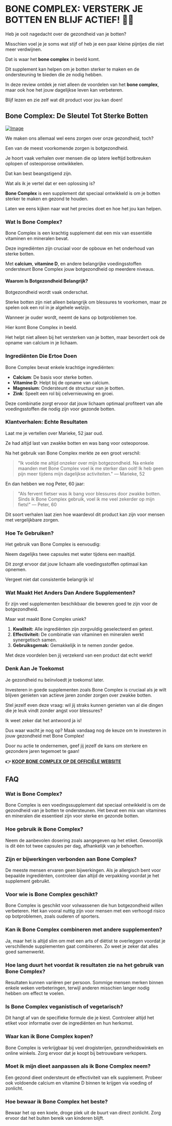 # BONE COMPLEX: VERSTERK JE BOTTEN EN BLIJF ACTIEF! 💪✨

Heb je ooit nagedacht over de gezondheid van je botten? 

Misschien voel je je soms wat stijf of heb je een paar kleine pijntjes die niet meer verdwijnen. 

Dat is waar het **bone complex** in beeld komt. 

Dit supplement kan helpen om je botten sterker te maken en de ondersteuning te bieden die ze nodig hebben. 

In deze review ontdek je niet alleen de voordelen van het **bone complex**, maar ook hoe het jouw dagelijkse leven kan verbeteren. 

Blijf lezen en zie zelf wat dit product voor jou kan doen!

## Bone Complex: De Sleutel Tot Sterke Botten

[![Image](https://www2.sellhealth.com/244/primegenixbonecomplex_4_2.jpg)](https://gchaffi.com/OwqPIys0)

We maken ons allemaal wel eens zorgen over onze gezondheid, toch? 

Een van de meest voorkomende zorgen is botgezondheid. 

Je hoort vaak verhalen over mensen die op latere leeftijd botbreuken oplopen of osteoporose ontwikkelen.

Dat kan best beangstigend zijn.

Wat als ik je vertel dat er een oplossing is?

**Bone Complex** is een supplement dat speciaal ontwikkeld is om je botten sterker te maken en gezond te houden. 

Laten we eens kijken naar wat het precies doet en hoe het jou kan helpen.

### Wat Is Bone Complex?

Bone Complex is een krachtig supplement dat een mix van essentiële vitaminen en mineralen bevat. 

Deze ingrediënten zijn cruciaal voor de opbouw en het onderhoud van sterke botten. 

Met **calcium**, **vitamine D**, en andere belangrijke voedingsstoffen ondersteunt Bone Complex jouw botgezondheid op meerdere niveaus.

#### Waarom Is Botgezondheid Belangrijk?

Botgezondheid wordt vaak onderschat. 

Sterke botten zijn niet alleen belangrijk om blessures te voorkomen, maar ze spelen ook een rol in je algehele welzijn. 

Wanneer je ouder wordt, neemt de kans op botproblemen toe.

Hier komt Bone Complex in beeld.

Het helpt niet alleen bij het versterken van je botten, maar bevordert ook de opname van calcium in je lichaam. 

### Ingrediënten Die Ertoe Doen

Bone Complex bevat enkele krachtige ingrediënten:

- **Calcium**: De basis voor sterke botten.
- **Vitamine D**: Helpt bij de opname van calcium.
- **Magnesium**: Ondersteunt de structuur van je botten.
- **Zink**: Speelt een rol bij celvernieuwing en groei.

Deze combinatie zorgt ervoor dat jouw lichaam optimaal profiteert van alle voedingsstoffen die nodig zijn voor gezonde botten.

### Klantverhalen: Echte Resultaten

Laat me je vertellen over Marieke, 52 jaar oud. 

Ze had altijd last van zwakke botten en was bang voor osteoporose. 

Na het gebruik van Bone Complex merkte ze een groot verschil:

> "Ik voelde me altijd onzeker over mijn botgezondheid. Na enkele maanden met Bone Complex voel ik me sterker dan ooit! Ik heb geen pijn meer tijdens mijn dagelijkse activiteiten." 
> — Marieke, 52

En dan hebben we nog Peter, 60 jaar:

> "Als fervent fietser was ik bang voor blessures door zwakke botten. Sinds ik Bone Complex gebruik, voel ik me veel zekerder op mijn fiets!" 
> — Peter, 60

Dit soort verhalen laat zien hoe waardevol dit product kan zijn voor mensen met vergelijkbare zorgen.

### Hoe Te Gebruiken?

Het gebruik van Bone Complex is eenvoudig:

Neem dagelijks twee capsules met water tijdens een maaltijd.

Dit zorgt ervoor dat jouw lichaam alle voedingsstoffen optimaal kan opnemen.

Vergeet niet dat consistentie belangrijk is!

### Wat Maakt Het Anders Dan Andere Supplementen?

Er zijn veel supplementen beschikbaar die beweren goed te zijn voor de botgezondheid. 

Maar wat maakt Bone Complex uniek?

1. **Kwaliteit:** Alle ingrediënten zijn zorgvuldig geselecteerd en getest.
2. **Effectiviteit:** De combinatie van vitaminen en mineralen werkt synergetisch samen.
3. **Gebruiksgemak:** Gemakkelijk in te nemen zonder gedoe.

Met deze voordelen ben jij verzekerd van een product dat echt werkt!

### Denk Aan Je Toekomst

Je gezondheid nu beïnvloedt je toekomst later. 

Investeren in goede supplementen zoals Bone Complex is cruciaal als je wilt blijven genieten van actieve jaren zonder zorgen over zwakke botten.

Stel jezelf even deze vraag: wil jij straks kunnen genieten van al die dingen die je leuk vindt zonder angst voor blessures?  

Ik weet zeker dat het antwoord ja is!

Dus waar wacht je nog op? Maak vandaag nog de keuze om te investeren in jouw gezondheid met Bone Complex!

Door nu actie te ondernemen, geef jij jezelf de kans om sterkere en gezondere jaren tegemoet te gaan!



**👉 [KOOP BONE COMPLEX OP DE OFFICIËLE WEBSITE](https://gchaffi.com/OwqPIys0)**

## FAQ

### Wat is Bone Complex?

Bone Complex is een voedingssupplement dat speciaal ontwikkeld is om de gezondheid van je botten te ondersteunen. Het bevat een mix van vitamines en mineralen die essentieel zijn voor sterke en gezonde botten.

### Hoe gebruik ik Bone Complex?

Neem de aanbevolen dosering zoals aangegeven op het etiket. Gewoonlijk is dit één tot twee capsules per dag, afhankelijk van je behoeften.

### Zijn er bijwerkingen verbonden aan Bone Complex?

De meeste mensen ervaren geen bijwerkingen. Als je allergisch bent voor bepaalde ingrediënten, controleer dan altijd de verpakking voordat je het supplement gebruikt.

### Voor wie is Bone Complex geschikt?

Bone Complex is geschikt voor volwassenen die hun botgezondheid willen verbeteren. Het kan vooral nuttig zijn voor mensen met een verhoogd risico op botproblemen, zoals ouderen of sporters.

### Kan ik Bone Complex combineren met andere supplementen?

Ja, maar het is altijd slim om met een arts of diëtist te overleggen voordat je verschillende supplementen gaat combineren. Zo weet je zeker dat alles goed samenwerkt.

### Hoe lang duurt het voordat ik resultaten zie na het gebruik van Bone Complex?

Resultaten kunnen variëren per persoon. Sommige mensen merken binnen enkele weken verbeteringen, terwijl anderen misschien langer nodig hebben om effect te voelen.

### Is Bone Complex veganistisch of vegetarisch?

Dit hangt af van de specifieke formule die je kiest. Controleer altijd het etiket voor informatie over de ingrediënten en hun herkomst.

### Waar kan ik Bone Complex kopen?

Bone Complex is verkrijgbaar bij veel drogisterijen, gezondheidswinkels en online winkels. Zorg ervoor dat je koopt bij betrouwbare verkopers.

### Moet ik mijn dieet aanpassen als ik Bone Complex neem?

Een gezond dieet ondersteunt de effectiviteit van elk supplement. Probeer ook voldoende calcium en vitamine D binnen te krijgen via voeding of zonlicht.

### Hoe bewaar ik Bone Complex het beste?

Bewaar het op een koele, droge plek uit de buurt van direct zonlicht. Zorg ervoor dat het buiten bereik van kinderen blijft.